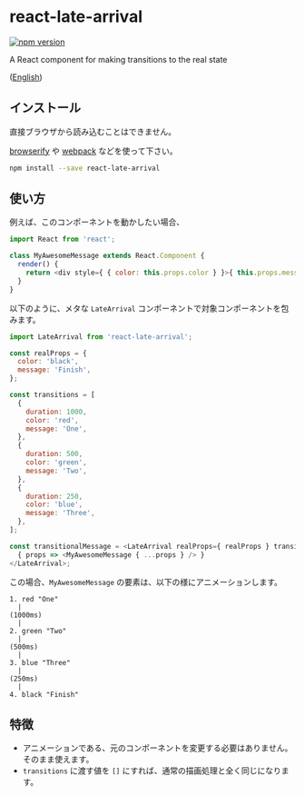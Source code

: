 # react-late-arrival

[![npm version](https://badge.fury.io/js/react-late-arrival.svg)](http://badge.fury.io/js/react-late-arrival)

A React component for making transitions to the real state

([English](https://github.com/kjirou/react-late-arrival))


## インストール

直接ブラウザから読み込むことはできません。

[browserify](https://github.com/substack/node-browserify) や [webpack](https://github.com/webpack/webpack) などを使って下さい。


```bash
npm install --save react-late-arrival
```


## 使い方

例えば、このコンポーネントを動かしたい場合、

```js
import React from 'react';

class MyAwesomeMessage extends React.Component {
  render() {
    return <div style={ { color: this.props.color } }>{ this.props.message }</div>;
  }
}
```

以下のように、メタな `LateArrival` コンポーネントで対象コンポーネントを包みます。

```js
import LateArrival from 'react-late-arrival';

const realProps = {
  color: 'black',
  message: 'Finish',
};

const transitions = [
  {
    duration: 1000,
    color: 'red',
    message: 'One',
  },
  {
    duration: 500,
    color: 'green',
    message: 'Two',
  },
  {
    duration: 250,
    color: 'blue',
    message: 'Three',
  },
];

const transitionalMessage = <LateArrival realProps={ realProps } transitions={ transitions }>
  { props => <MyAwesomeMessage { ...props } /> }
</LateArrival>;
```

この場合、`MyAwesomeMessage` の要素は、以下の様にアニメーションします。

```
1. red "One"
  |
(1000ms)
  |
2. green "Two"
  |
(500ms)
  |
3. blue "Three"
  |
(250ms)
  |
4. black "Finish"
```


## 特徴

- アニメーションである、元のコンポーネントを変更する必要はありません。そのまま使えます。
- `transitions` に渡す値を `[]` にすれば、通常の描画処理と全く同じになります。
